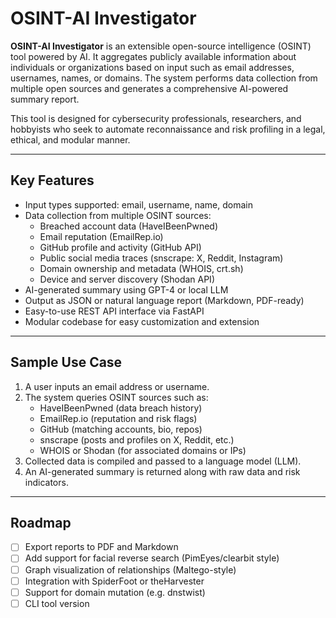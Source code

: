 # OSINT-AI Investigator

**OSINT-AI Investigator** is an extensible open-source intelligence (OSINT) tool powered by AI. It aggregates publicly available information about individuals or organizations based on input such as email addresses, usernames, names, or domains. The system performs data collection from multiple open sources and generates a comprehensive AI-powered summary report.

This tool is designed for cybersecurity professionals, researchers, and hobbyists who seek to automate reconnaissance and risk profiling in a legal, ethical, and modular manner.

---

## Key Features

- Input types supported: email, username, name, domain
- Data collection from multiple OSINT sources:
  - Breached account data (HaveIBeenPwned)
  - Email reputation (EmailRep.io)
  - GitHub profile and activity (GitHub API)
  - Public social media traces (snscrape: X, Reddit, Instagram)
  - Domain ownership and metadata (WHOIS, crt.sh)
  - Device and server discovery (Shodan API)
- AI-generated summary using GPT-4 or local LLM
- Output as JSON or natural language report (Markdown, PDF-ready)
- Easy-to-use REST API interface via FastAPI
- Modular codebase for easy customization and extension

---

## Sample Use Case

1. A user inputs an email address or username.
2. The system queries OSINT sources such as:
   - HaveIBeenPwned (data breach history)
   - EmailRep.io (reputation and risk flags)
   - GitHub (matching accounts, bio, repos)
   - snscrape (posts and profiles on X, Reddit, etc.)
   - WHOIS or Shodan (for associated domains or IPs)
3. Collected data is compiled and passed to a language model (LLM).
4. An AI-generated summary is returned along with raw data and risk indicators.

---

## Roadmap

- [ ] Export reports to PDF and Markdown
- [ ] Add support for facial reverse search (PimEyes/clearbit style)
- [ ] Graph visualization of relationships (Maltego-style)
- [ ] Integration with SpiderFoot or theHarvester
- [ ] Support for domain mutation (e.g. dnstwist)
- [ ] CLI tool version

